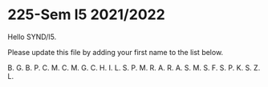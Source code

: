 # 225-Sem I5 2021/2022

Hello SYND/I5.

Please update this file by adding
your first name to the list below.

B. G.
B. P.
C. M.
C. M.
G. C.
H. I.
L. S.
P. M.
R. A.
R. A.
S. M.
S. F.
S. P.
K. S.
Z. L.
